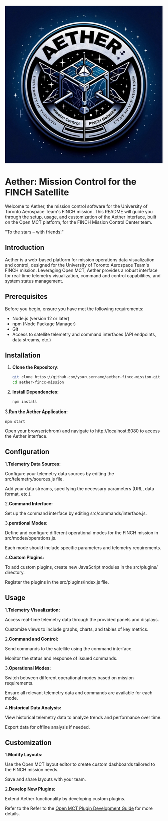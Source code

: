 
![Logo](https://raw.githubusercontent.com/utat-ss/Aether/b9d6c9e2909f680c30188793c4bdd77d7431d5fb/MCFINCHSAT.JPEG)




# Aether: Mission Control for the FINCH Satellite

Welcome to Aether, the mission control software for the University of Toronto Aerospace Team's FINCH mission. This README will guide you through the setup, usage, and customization of the Aether interface, built on the Open MCT platform, for the FINCH Mission Control Center team.

"To the stars – with friends!"


## Introduction


Aether is a web-based platform for mission operations data visualization and control, designed for the University of Toronto Aerospace Team's FINCH mission.  Leveraging Open MCT, Aether provides a robust interface for real-time telemetry visualization, command and control capabilities, and system status management.


## Prerequisites

Before you begin, ensure you have met the following requirements:
- Node.js (version 12 or later)
- npm (Node Package Manager)
- Git
- Access to satellite telemetry and command interfaces (API endpoints, data streams, etc.)

## Installation

1. **Clone the Repository:**
   ```bash
   git clone https://github.com/yourusername/aether-fincc-mission.git
   cd aether-fincc-mission
   
 2. **Install Dependencies:**
    
      ```bash
    npm install 
    
 3.**Run the Aether Application:**
  
    npm start

Open your browser(chrom) and navigate to http://localhost:8080 to access the Aether interface.

## Configuration

1.**Telemetry Data Sources:**

Configure your telemetry data sources by editing the src/telemetry/sources.js file.

Add your data streams, specifying the necessary parameters (URL, data format, etc.).

2.**Command Interface:**

Set up the command interface by editing src/commands/interface.js.


3.**perational Modes:**

Define and configure different operational modes for the FINCH mission in src/modes/operations.js.

Each mode should include specific parameters and telemetry requirements.

4.**Custom Plugins:**

To add custom plugins, create new JavaScript modules in the src/plugins/ directory.

Register the plugins in the src/plugins/index.js file.

## Usage
1.**Telemetry Visualization:**

Access real-time telemetry data through the provided panels and displays.

Customize views to include graphs, charts, and tables of key metrics.

2.**Command and Control:**

Send commands to the satellite using the command interface.

Monitor the status and response of issued commands.

3.**Operational Modes:**

Switch between different operational modes based on mission requirements.

Ensure all relevant telemetry data and commands are available for each mode.

4.**Historical Data Analysis:**

View historical telemetry data to analyze trends and performance over time.

Export data for offline analysis if needed.

## Customization

1.**Modify Layouts:**

Use the Open MCT layout editor to create custom dashboards tailored to the FINCH mission needs.

Save and share layouts with your team.

2.**Develop New Plugins:**

Extend Aether functionality by developing custom plugins.

Refer to the Refer to the [Open MCT Plugin Development Guide](https://github.com/nasa/openmct/blob/master/API.md) for more details.
